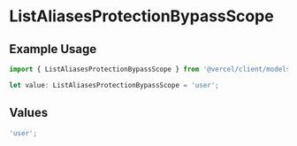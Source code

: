 # ListAliasesProtectionBypassScope

## Example Usage

```typescript
import { ListAliasesProtectionBypassScope } from '@vercel/client/models/operations';

let value: ListAliasesProtectionBypassScope = 'user';
```

## Values

```typescript
'user';
```
